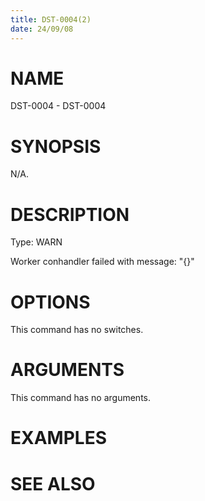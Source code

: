 ```yaml
---
title: DST-0004(2)
date: 24/09/08
---
```


# NAME

DST-0004 - DST-0004

# SYNOPSIS

N/A.

# DESCRIPTION

Type: WARN

Worker conhandler failed with message: \"{}\"

# OPTIONS

This command has no switches.

# ARGUMENTS

This command has no arguments.

# EXAMPLES

# SEE ALSO
